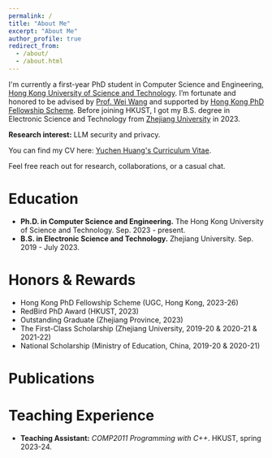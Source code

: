 ```yaml
---
permalink: /
title: "About Me"
excerpt: "About Me"
author_profile: true
redirect_from: 
  - /about/
  - /about.html
---
```


I'm currently a first-year PhD student in Computer Science and Engineering, [Hong Kong University of Science and Technology](https://hkust.edu.hk/). I’m fortunate and honored to be advised by [Prof. Wei Wang](https://home.cse.ust.hk/~weiwa/) and supported by [Hong Kong PhD Fellowship Scheme](https://www.ugc.edu.hk/eng/rgc/funding_opport/hkpfs/call_letter.html). Before joining HKUST, I got my B.S. degree in Electronic Science and Technology from [Zhejiang University](https://www.zju.edu.cn/) in 2023.

**Research interest:** LLM security and privacy.

You can find my CV here: [Yuchen Huang's Curriculum Vitae](../assets/Curriculum_Vitae_20240502.pdf).

Feel free reach out for research, collaborations, or a casual chat.

Education
======
- **Ph.D. in Computer Science and Engineering.** The Hong Kong University of Science and Technology. Sep. 2023 - present.
- **B.S. in Electronic Science and Technology.** Zhejiang University. Sep. 2019 - July 2023.

Honors & Rewards
======
- Hong Kong PhD Fellowship Scheme (UGC, Hong Kong, 2023-26)
- RedBird PhD Award (HKUST, 2023)
- Outstanding Graduate (Zhejiang Province, 2023)
- The First-Class Scholarship (Zhejiang University, 2019-20 & 2020-21 & 2021-22)
- National Scholarship (Ministry of Education, China, 2019-20 & 2020-21)

Publications
======

Teaching Experience
======
- **Teaching Assistant:** _COMP2011 Programming with C++_. HKUST, spring 2023-24.

